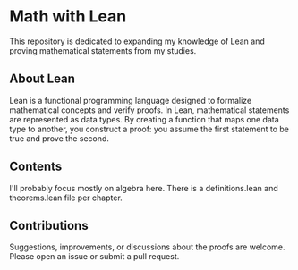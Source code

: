 # Math with Lean

This repository is dedicated to expanding my knowledge of Lean and proving mathematical statements from my studies.

## About Lean

Lean is a functional programming language designed to formalize mathematical concepts and verify proofs. In Lean, mathematical statements are represented as data types. By creating a function that maps one data type to another, you construct a proof: you assume the first statement to be true and prove the second.

## Contents

I'll probably focus mostly on algebra here. There is a definitions.lean and theorems.lean file per chapter.

## Contributions

Suggestions, improvements, or discussions about the proofs are welcome. Please open an issue or submit a pull request.
